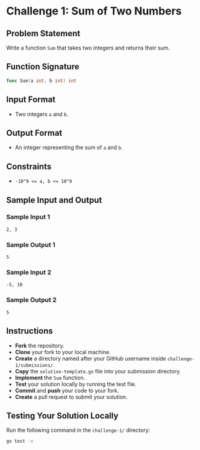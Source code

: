 # Challenge 1: Sum of Two Numbers

## Problem Statement

Write a function `Sum` that takes two integers and returns their sum.

## Function Signature

```go
func Sum(a int, b int) int
```

## Input Format

- Two integers `a` and `b`.

## Output Format

- An integer representing the sum of `a` and `b`.

## Constraints

- `-10^9 <= a, b <= 10^9`

## Sample Input and Output

### Sample Input 1

```
2, 3
```

### Sample Output 1

```
5
```

### Sample Input 2

```
-5, 10
```

### Sample Output 2

```
5
```

## Instructions

- **Fork** the repository.
- **Clone** your fork to your local machine.
- **Create** a directory named after your GitHub username inside `challenge-1/submissions/`.
- **Copy** the `solution-template.go` file into your submission directory.
- **Implement** the `Sum` function.
- **Test** your solution locally by running the test file.
- **Commit** and **push** your code to your fork.
- **Create** a pull request to submit your solution.

## Testing Your Solution Locally

Run the following command in the `challenge-1/` directory:

```bash
go test -v
```
